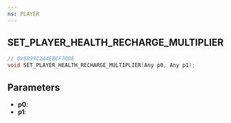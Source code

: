 ```yaml
---
ns: PLAYER
---
```

## SET_PLAYER_HEALTH_RECHARGE_MULTIPLIER

```c
// 0x8899C244EBCF70DE
void SET_PLAYER_HEALTH_RECHARGE_MULTIPLIER(Any p0, Any p1);
```

## Parameters
* **p0**:
* **p1**:
